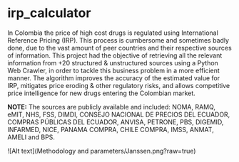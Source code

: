 # irp_calculator
In Colombia the price of high cost drugs is regulated using International Reference Pricing (IRP). This process is cumbersome and sometimes badly done, due to the vast amount of peer countries and their respective sources of information. This project had the objective of retrieving all the relevant information from +20 structured & unstructured sources using a Python Web Crawler, in order to tackle this business problem in a more efficient manner. The algorithm improves the accuracy of the estimated value for IRP, mitigates price eroding & other regulatory risks, and allows competitive price intelligence for new drugs entering the Colombian market. 

**NOTE:** The sources are publicly available and included: NOMA, RAMQ, eMIT, NHS, FSS, DIMDI, CONSEJO NACIONAL DE PRECIOS DEL ECUADOR, COMPRAS PÚBLICAS DEL ECUADOR, ANVISA, PETRONE, PBS, DIGEMID, INFARMED, NICE, PANAMA COMPRA, CHILE COMPRA, IMSS, ANMAT, AMELI and BPS.

![Alt text](Methodology and parameters/Janssen.png?raw=true)
